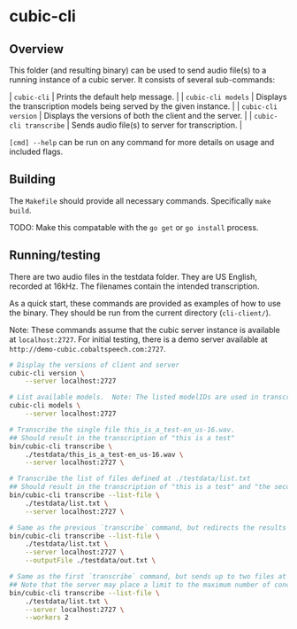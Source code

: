 # cubic-cli

## Overview

This folder (and resulting binary) can be used to send audio file(s) to a running instance of a cubic server.  It consists of several sub-commands:

| `cubic-cli`            | Prints the default help message. |
| `cubic-cli models`     | Displays the transcription models being served by the given instance. |
| `cubic-cli version`    | Displays the versions of both the client and the server. |
| `cubic-cli transcribe` | Sends audio file(s) to server for transcription. |

`[cmd] --help` can be run on any command for more details on usage and included flags.

## Building

The `Makefile` should provide all necessary commands.
Specifically `make build`.

TODO: Make this compatable with the `go get` or `go install` process.

## Running/testing

There are two audio files in the testdata folder.
They are US English, recorded at 16kHz.
The filenames contain the intended transcription.

As a quick start, these commands are provided as examples of how to use the binary.  They should be run from the current directory (`cli-client/`).

Note: These commands assume that the cubic server instance is available at `localhost:2727`.  For initial testing, there is a demo server available at `http://demo-cubic.cobaltspeech.com:2727`.

```sh
# Display the versions of client and server
cubic-cli version \
    --server localhost:2727

# List available models.  Note: The listed modelIDs are used in transcription methods
cubic-cli models \
    --server localhost:2727

# Transcribe the single file this_is_a_test-en_us-16.wav.
## Should result in the transcription of "this is a test"
bin/cubic-cli transcribe \
    ./testdata/this_is_a_test-en_us-16.wav \
    --server localhost:2727 \

# Transcribe the list of files defined at ./testdata/list.txt
## Should result in the transcription of "this is a test" and "the second test" printed to stdout
bin/cubic-cli transcribe --list-file \
    ./testdata/list.txt \
    --server localhost:2727 \

# Same as the previous `transcribe` command, but redirects the results to the --outputFile.
bin/cubic-cli transcribe --list-file \
    ./testdata/list.txt \
    --server localhost:2727 \
    --outputFile ./testdata/out.txt \

# Same as the first `transcribe` command, but sends up to two files at a time.
## Note that the server may place a limit to the maximum number of concurrent requests processed.
bin/cubic-cli transcribe --list-file \
    ./testdata/list.txt \
    --server localhost:2727 \
    --workers 2
```
